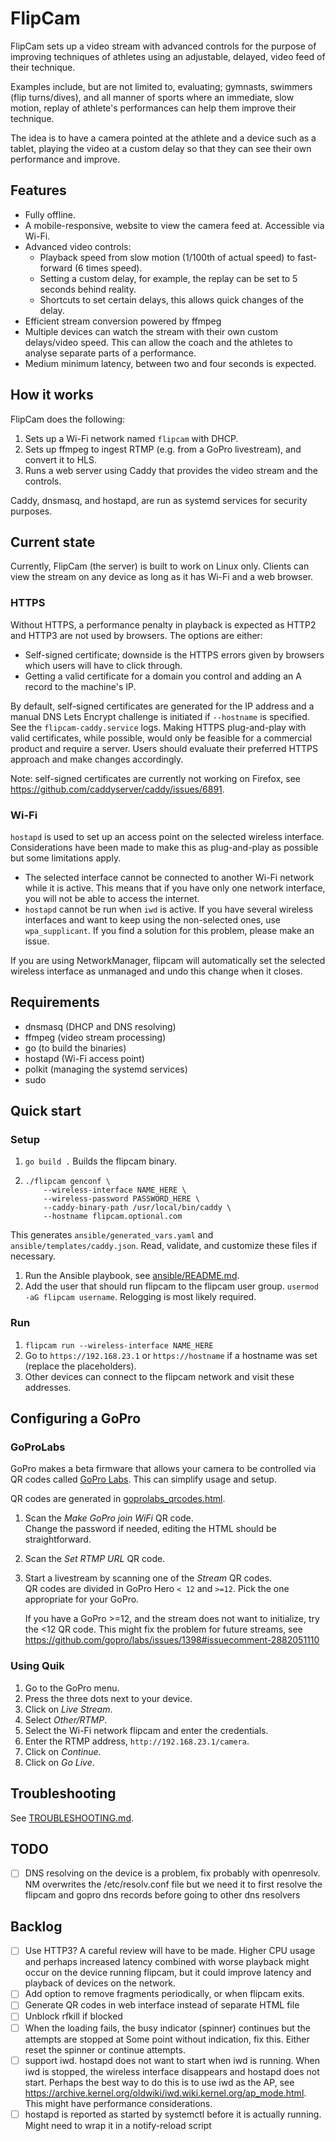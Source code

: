 # FlipCam
FlipCam sets up a video stream with advanced controls for the purpose of improving
techniques of athletes using an adjustable, delayed, video feed of their technique.

Examples include, but are not limited to, evaluating; gymnasts, swimmers (flip turns/dives), and
all manner of sports where an immediate, slow motion, replay of athlete's performances can help them
improve their technique.

The idea is to have a camera pointed at the athlete and a device such as a tablet, playing the
video at a custom delay so that they can see their own performance and improve. 

## Features
- Fully offline.
- A mobile-responsive, website to view the camera feed at. Accessible via Wi-Fi.
- Advanced video controls:
  - Playback speed from slow motion (1/100th of actual speed) to fast-forward (6 times speed).
  - Setting a custom delay, for example, the replay can be set to 5 seconds behind reality. 
  - Shortcuts to set certain delays, this allows quick changes of the delay.
- Efficient stream conversion powered by ffmpeg
- Multiple devices can watch the stream with their own custom delays/video speed.
  This can allow the coach and the athletes to analyse separate parts of a performance.
- Medium minimum latency, between two and four seconds is expected.

## How it works
FlipCam does the following:
1. Sets up a Wi-Fi network named `flipcam` with DHCP.
1. Sets up ffmpeg to ingest RTMP (e.g. from a GoPro livestream), and convert it to HLS.
1. Runs a web server using Caddy that provides the video stream and the controls.

Caddy, dnsmasq, and hostapd, are run as systemd services for security purposes.

## Current state
Currently, FlipCam (the server) is built to work on Linux only.
Clients can view the stream on any device as long as it has Wi-Fi and a web browser.

### HTTPS
Without HTTPS, a performance penalty in playback is expected as HTTP2 and HTTP3 are not used by
browsers.
The options are either:
- Self-signed certificate; downside is the HTTPS errors given by browsers which users will have to
  click through.
- Getting a valid certificate for a domain you control and adding an A record to the machine's IP.

By default, self-signed certificates are generated for the IP address and a manual DNS Lets Encrypt
challenge is initiated if `--hostname` is specified.
See the `flipcam-caddy.service` logs. 
Making HTTPS plug-and-play with valid certificates, while possible, would only be feasible for a
commercial product and require a server.
Users should evaluate their preferred HTTPS approach and make changes accordingly.

Note: self-signed certificates are currently not working on Firefox, see
<https://github.com/caddyserver/caddy/issues/6891>.

### Wi-Fi
`hostapd` is used to set up an access point on the selected wireless interface.
Considerations have been made to make this as plug-and-play as possible but some limitations apply.

- The selected interface cannot be connected to another Wi-Fi network while it is active.
  This means that if you have only one network interface, you will not be able to access the internet.
- `hostapd` cannot be run when `iwd` is active.
  If you have several wireless interfaces and want to keep using the non-selected ones, use
  `wpa_supplicant`.
  If you find a solution for this problem, please make an issue.

If you are using NetworkManager, flipcam will automatically set the selected wireless interface
as unmanaged and undo this change when it closes.

## Requirements
- dnsmasq (DHCP and DNS resolving)
- ffmpeg (video stream processing)
- go (to build the binaries)
- hostapd (Wi-Fi access point)
- polkit (managing the systemd services)
- sudo

## Quick start
### Setup
1. `go build .` Builds the flipcam binary.
1.  ```
    ./flipcam genconf \
        --wireless-interface NAME_HERE \
        --wireless-password PASSWORD_HERE \
        --caddy-binary-path /usr/local/bin/caddy \
        --hostname flipcam.optional.com
    ```
   This generates `ansible/generated_vars.yaml` and `ansible/templates/caddy.json`.
   Read, validate, and customize these files if necessary.
1. Run the Ansible playbook, see [ansible/README.md](./ansible/README.md).
1. Add the user that should run flipcam to the flipcam user group. `usermod -aG flipcam username`.
   Relogging is most likely required.

### Run
1. `flipcam run --wireless-interface NAME_HERE`
1. Go to `https://192.168.23.1` or `https://hostname` if a hostname was set (replace the placeholders).
1. Other devices can connect to the flipcam network and visit these addresses.

## Configuring a GoPro

### GoProLabs
GoPro makes a beta firmware that allows your camera to be controlled via QR codes called
[GoPro Labs](https://gopro.github.io/labs/). This can simplify usage and setup.

QR codes are generated in [goprolabs_qrcodes.html](./goprolabs_qrcodes.html).

1. Scan the _Make GoPro join WiFi_ QR code.  
   Change the password if needed, editing the HTML should be straightforward.  
1. Scan the _Set RTMP URL_ QR code.
1. Start a livestream by scanning one of the _Stream_ QR codes.  
   QR codes are divided in GoPro Hero `< 12` and `>=12`.
   Pick the one appropriate for your GoPro.

   If you have a GoPro >=12, and the stream does not want to initialize, try the <12 QR code.
   This might fix the problem for future streams, see
   <https://github.com/gopro/labs/issues/1398#issuecomment-2882051110>

### Using Quik
1. Go to the GoPro menu.
1. Press the three dots next to your device.
1. Click on _Live Stream_.
1. Select _Other/RTMP_.
1. Select the Wi-Fi network flipcam and enter the credentials.
1. Enter the RTMP address, `http://192.168.23.1/camera`.
1. Click on _Continue_.
1. Click on _Go Live_.

## Troubleshooting
See [TROUBLESHOOTING.md](./TROUBLESHOOTING.md).

## TODO
- [ ] DNS resolving on the device is a problem, fix probably with openresolv. NM overwrites the /etc/resolv.conf file but we need it to first resolve the flipcam and gopro dns records before going to other dns resolvers

## Backlog
- [ ] Use HTTP3? A careful review will have to be made. Higher CPU usage and perhaps increased latency combined with worse playback might occur on the device running flipcam, but it could improve latency and playback of devices on the network.
- [ ] Add option to remove fragments periodically, or when flipcam exits.
- [ ] Generate QR codes in web interface instead of separate HTML file
- [ ] Unblock rfkill if blocked
- [ ] When the loading fails, the busy indicator (spinner) continues but the attempts are stopped at
      Some point without indication, fix this. Either reset the spinner or continue attempts.
- [ ] support iwd. hostapd does not want to start when iwd is running.
      When iwd is stopped, the wireless interface disappears and hostapd does not start.
      Perhaps the best way to do this is to use iwd as the AP, see
      <https://archive.kernel.org/oldwiki/iwd.wiki.kernel.org/ap_mode.html>.
      This might have performance considerations.
- [ ] hostapd is reported as started by systemctl before it is actually running. Might need to wrap
      it in a notify-reload script
